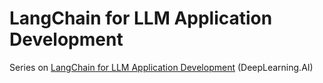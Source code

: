 # LangChain for LLM Application Development


Series on [LangChain for LLM Application Development](https://learn.deeplearning.ai/courses/langchain/) (DeepLearning.AI)